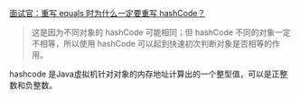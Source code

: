 
[面试官：重写 equals 时为什么一定要重写 hashCode？](https://www.51cto.com/article/694975.html)

> 这是因为不同对象的 hashCode 可能相同；但 hashCode 不同的对象一定不相等，所以使用 hashCode 可以起到快速初次判断对象是否相等的作用。

hashcode 是Java虚拟机针对对象的内存地址计算出的一个整型值，可以是正整数和负整数。
